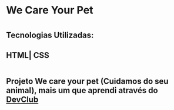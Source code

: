 <h1>We Care Your Pet<h1>

<h2>Tecnologias Utilizadas:<h2>
HTML| CSS
<br>
<br>
<p>Projeto We care your pet (Cuidamos do seu animal), mais um que aprendi através do <a href="https://plataforma.devclub.com.br/area/vitrine">DevClub<a>
